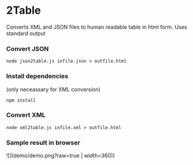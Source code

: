 # 2Table
Converts XML and JSON files to human readable table in html form. Uses standard output

### Convert JSON

```
node json2table.js infile.json > outfile.html
```

### Install dependencies

(only neceassary for XML conversion)

```
npm install
```

### Convert XML

```
node xml2table.js infile.xml > outfile.html
```

### Sample result in browser
![](demo/demo.png?raw=true | width=360))



